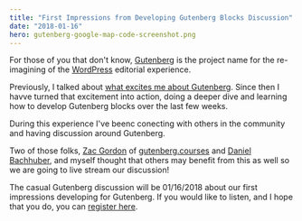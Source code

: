 ```yaml
---
title: "First Impressions from Developing Gutenberg Blocks Discussion"
date: "2018-01-16"
hero: gutenberg-google-map-code-screenshot.png
---
```

For those of you that don't know, [Gutenberg](https://github.com/WordPress/gutenberg) is the project name for the re-imagining of the [WordPress](https://wordpress.org/) editorial experience.

Previously, I talked about [what excites me about Gutenberg](https://www.ataylor.me/blog/2018-01-06-why-im-excited-about-gutenberg/). Since then I havve turned that excitement into action, doing a deeper dive and learning how to develop Gutenberg blocks over the last few weeks.

During this experience I've beenc conecting with others in the community and having discussion around Gutenberg.

Two of those folks, [Zac Gordon](http://zacgordon.com/) of [gutenberg.courses](https://gutenberg.courses/) and [Daniel Bachhuber](https://danielbachhuber.com/), and myself thought that others may benefit from this as well so we are going to live stream our discussion!

The casual Gutenberg discussion will be 01/16/2018 about our first impressions developing for Gutenberg. If you would like to listen, and I hope that you do, you can [register here](https://attendee.gotowebinar.com/register/3464873788556844034).